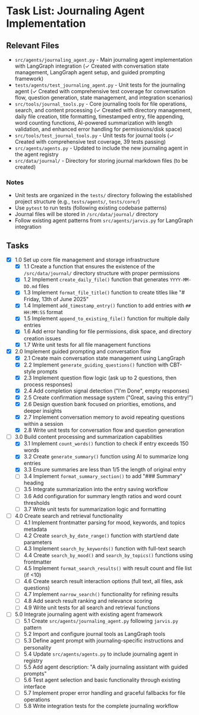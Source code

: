 # Task List: Journaling Agent Implementation

## Relevant Files

- `src/agents/journaling_agent.py` - Main journaling agent implementation with LangGraph integration (✓ Created with conversation state management, LangGraph agent setup, and guided prompting framework)
- `tests/agents/test_journaling_agent.py` - Unit tests for the journaling agent (✓ Created with comprehensive test coverage for conversation flow, question generation, state management, and integration scenarios)
- `src/tools/journal_tools.py` - Core journaling tools for file operations, search, and content processing (✓ Created with directory management, daily file creation, title formatting, timestamped entry, file appending, word counting functions, AI-powered summarization with length validation, and enhanced error handling for permissions/disk space)
- `src/tools/test_journal_tools.py` - Unit tests for journal tools (✓ Created with comprehensive test coverage, 39 tests passing)
- `src/agents/agents.py` - Updated to include the new journaling agent in the agent registry
- `src/data/journal/` - Directory for storing journal markdown files (to be created)

### Notes

- Unit tests are organized in the `tests/` directory following the established project structure (e.g., `tests/agents/`, `tests/core/`)
- Use `pytest` to run tests (following existing codebase patterns)
- Journal files will be stored in `/src/data/journal/` directory
- Follow existing agent patterns from `src/agents/jarvis.py` for LangGraph integration

## Tasks

- [x] 1.0 Set up core file management and storage infrastructure
  - [x] 1.1 Create a function that ensures the existence of the `/src/data/journal/` directory structure with proper permissions
  - [x] 1.2 Implement `create_daily_file()` function that generates `YYYY-MM-DD.md` files
  - [x] 1.3 Implement `format_file_title()` function to create titles like "# Friday, 13th of June 2025"
  - [x] 1.4 Implement `add_timestamp_entry()` function to add entries with `## HH:MM:SS` format
  - [x] 1.5 Implement `append_to_existing_file()` function for multiple daily entries
  - [x] 1.6 Add error handling for file permissions, disk space, and directory creation issues
  - [x] 1.7 Write unit tests for all file management functions

- [x] 2.0 Implement guided prompting and conversation flow
  - [x] 2.1 Create main conversation state management using LangGraph
  - [x] 2.2 Implement `generate_guiding_questions()` function with CBT-style prompts
  - [x] 2.3 Implement question flow logic (ask up to 2 questions, then process responses)
  - [x] 2.4 Add completion signal detection ("I'm Done", empty responses)
  - [x] 2.5 Create confirmation message system ("Great, saving this entry!")
  - [x] 2.6 Design question bank focused on priorities, emotions, and deeper insights
  - [x] 2.7 Implement conversation memory to avoid repeating questions within a session
  - [x] 2.8 Write unit tests for conversation flow and question generation

- [ ] 3.0 Build content processing and summarization capabilities
  - [x] 3.1 Implement `count_words()` function to check if entry exceeds 150 words
  - [x] 3.2 Create `generate_summary()` function using AI to summarize long entries
  - [x] 3.3 Ensure summaries are less than 1/5 the length of original entry
  - [ ] 3.4 Implement `format_summary_section()` to add "### Summary" heading
  - [ ] 3.5 Integrate summarization into the entry saving workflow
  - [ ] 3.6 Add configuration for summary length ratios and word count thresholds
  - [ ] 3.7 Write unit tests for summarization logic and formatting

- [ ] 4.0 Create search and retrieval functionality
  - [ ] 4.1 Implement frontmatter parsing for mood, keywords, and topics metadata
  - [ ] 4.2 Create `search_by_date_range()` function with start/end date parameters
  - [ ] 4.3 Implement `search_by_keywords()` function with full-text search
  - [ ] 4.4 Create `search_by_mood()` and `search_by_topics()` functions using frontmatter
  - [ ] 4.5 Implement `format_search_results()` with result count and file list (if <10)
  - [ ] 4.6 Create search result interaction options (full text, all files, ask questions)
  - [ ] 4.7 Implement `narrow_search()` functionality for refining results
  - [ ] 4.8 Add search result ranking and relevance scoring
  - [ ] 4.9 Write unit tests for all search and retrieval functions

- [ ] 5.0 Integrate journaling agent with existing agent framework
  - [ ] 5.1 Create `src/agents/journaling_agent.py` following `jarvis.py` pattern
  - [ ] 5.2 Import and configure journal tools as LangGraph tools
  - [ ] 5.3 Define agent prompt with journaling-specific instructions and personality
  - [ ] 5.4 Update `src/agents/agents.py` to include journaling agent in registry
  - [ ] 5.5 Add agent description: "A daily journaling assistant with guided prompts"
  - [ ] 5.6 Test agent selection and basic functionality through existing interface
  - [ ] 5.7 Implement proper error handling and graceful fallbacks for file operations
  - [ ] 5.8 Write integration tests for the complete journaling workflow
